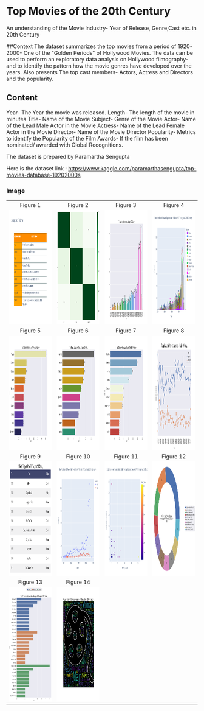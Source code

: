 # Top Movies of the 20th Century
An understanding of the Movie Industry- Year of Release, Genre,Cast etc. in 20th Century

##Context
The dataset summarizes the top movies from a period of 1920-2000- One of the "Golden Periods" of Hollywood Movies. The data can be used to perform an exploratory data analysis on Hollywood filmography- and to identify the pattern how the movie genres have developed over the years. Also presents The top cast members- Actors, Actress and Directors and the popularity.

## Content
Year- The Year the movie was released.
Length- The length of the movie in minutes
Title- Name of the Movie
Subject- Genre of the Movie
Actor- Name of the Lead Male Actor in the Movie
Actress- Name of the Lead Female Actor in the Movie
Director- Name of the Movie Director
Popularity- Metrics to identify the Popularity of the Film
Awards- If the film has been nominated/ awarded with Global Recognitions.

The dataset is prepared by Paramartha Sengupta

Here is the dataset link : https://www.kaggle.com/paramarthasengupta/top-movies-database-19202000s

### Image

<table style="border: 0px;">
  <tr>
     <td align="center"> Figure 1 </td>
     <td align="center"> Figure 2 </td>
     <td align="center"> Figure 3 </td>
     <td align="center"> Figure 4 </td>
  </tr>
  <tr>
    <td><img width="800" height="300" src ="https://github.com/Rapter1990/Data-Visualization-Examples/blob/master/Top%20Movies%20of%20the%2020th%20Century/images/image1.png"></td>
    <td><img width="800" height="300" src ="https://github.com/Rapter1990/Data-Visualization-Examples/blob/master/Top%20Movies%20of%20the%2020th%20Century/images/image2.png"></td>
    <td><img width="800" height="300" src ="https://github.com/Rapter1990/Data-Visualization-Examples/blob/master/Top%20Movies%20of%20the%2020th%20Century/images/image3.png"></td>
    <td><img width="800" height="300" src ="https://github.com/Rapter1990/Data-Visualization-Examples/blob/master/Top%20Movies%20of%20the%2020th%20Century/images/image4.png"></td>
  </tr>
  <tr>
     <td align="center"> Figure 5 </td>
     <td align="center"> Figure 6 </td>
     <td align="center"> Figure 7 </td>
     <td align="center"> Figure 8 </td>
  </tr>
  <tr>
    <td><img width="800" height="300" src ="https://github.com/Rapter1990/Data-Visualization-Examples/blob/master/Top%20Movies%20of%20the%2020th%20Century/images/image5.png"></td>
    <td><img width="800" height="300" src ="https://github.com/Rapter1990/Data-Visualization-Examples/blob/master/Top%20Movies%20of%20the%2020th%20Century/images/image6.png"></td>
    <td><img width="800" height="300" src ="https://github.com/Rapter1990/Data-Visualization-Examples/blob/master/Top%20Movies%20of%20the%2020th%20Century/images/image7.png"></td>
    <td><img width="800" height="300" src ="https://github.com/Rapter1990/Data-Visualization-Examples/blob/master/Top%20Movies%20of%20the%2020th%20Century/images/image8.png"></td>
  </tr>
  <tr>
     <td align="center"> Figure 9 </td>
     <td align="center"> Figure 10 </td>
     <td align="center"> Figure 11 </td>
     <td align="center"> Figure 12 </td>
  </tr>
  <tr>
    <td><img width="800" height="300" src ="https://github.com/Rapter1990/Data-Visualization-Examples/blob/master/Top%20Movies%20of%20the%2020th%20Century/images/image9.png"></td>
    <td><img width="800" height="300" src ="https://github.com/Rapter1990/Data-Visualization-Examples/blob/master/Top%20Movies%20of%20the%2020th%20Century/images/image10.png"></td>
    <td><img width="800" height="300" src ="https://github.com/Rapter1990/Data-Visualization-Examples/blob/master/Top%20Movies%20of%20the%2020th%20Century/images/image11.png"></td>
    <td><img width="800" height="300" src ="https://github.com/Rapter1990/Data-Visualization-Examples/blob/master/Top%20Movies%20of%20the%2020th%20Century/images/image12.png"></td>
  </tr>
  <tr>
     <td align="center"> Figure 13 </td>
     <td align="center"> Figure 14 </td>
  </tr>
  <tr>
    <td><img width="800" height="300" src ="https://github.com/Rapter1990/Data-Visualization-Examples/blob/master/Top%20Movies%20of%20the%2020th%20Century/images/image13.png" </td>
    <td><img width="800" height="300" src ="https://github.com/Rapter1990/Data-Visualization-Examples/blob/master/Top%20Movies%20of%20the%2020th%20Century/images/image14.png"></td>
  </tr>
</table>
